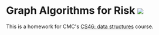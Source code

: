 # Graph Algorithms for Risk ![](https://api.travis-ci.com/jbernardez22/risk.svg?branch=master)

This is a homework for CMC's [CS46: data structures](https://github.com/mikeizbicki/cmc-csci046) course.
